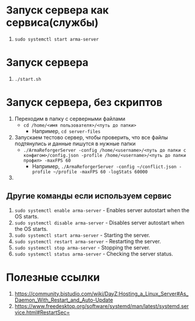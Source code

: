 # Запуск сервера как сервиса(службы)
1. `sudo systemctl start arma-server`

# Запуск сервера
1. `./start.sh`

# Запуск сервера, без скриптов
1. Переходим в папку с серверными файлами
    - `cd /home/<имя пользователя>/<путь до папки>`
        - Например, `cd server-files`
2. Запускаем тестово сервер, чтобы проверить, что все файлы подтянулись и данные пишутся в нужные папки
    - `./ArmaReforgerServer -config /home/<username>/<путь до папки с конфигом>/config.json -profile /home/<username>/<путь до папки профил> -maxFPS 60`
       - Например, `./ArmaReforgerServer -config ~/conflict.json -profile ~/profile -maxFPS 60 -logStats 60000`
3. 


## Другие команды если используем сервис
1. `sudo systemctl enable arma-server` - Enables server autostart when the OS starts.
2. `sudo systemctl disable arma-server` - Disables server autostart when the OS starts.
3. `sudo systemctl start arma-server` - Starting the server.
4. `sudo systemctl restart arma-server` - Restarting the server.
5. `sudo systemctl stop arma-server` - Stopping the server.
6. `sudo systemctl status arma-server` - Checking the server status.


# Полезные ссылки
1. https://community.bistudio.com/wiki/DayZ:Hosting_a_Linux_Server#As_Daemon_With_Restart_and_Auto-Update
2. https://www.freedesktop.org/software/systemd/man/latest/systemd.service.html#RestartSec=
